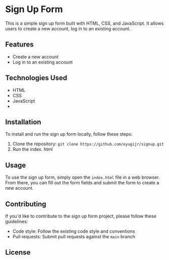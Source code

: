 # Sign Up Form

This is a simple sign up form built with HTML, CSS, and JavaScript. It allows users to create a new account, log in to an existing account.

## Features

- Create a new account
- Log in to an existing account

## Technologies Used

- HTML
- CSS
- JavaScript
- 
## Installation

To install and run the sign up form locally, follow these steps:

1. Clone the repository: `git clone https://github.com/oyugijr/signup.git`
2. Run the index. html

## Usage

To use the sign up form, simply open the `index.html` file in a web browser. From there, you can fill out the form fields and submit the form to create a new account.

## Contributing

If you'd like to contribute to the sign up form project, please follow these guidelines:

- Code style: Follow the existing code style and conventions
- Pull requests: Submit pull requests against the `main` branch

## License
